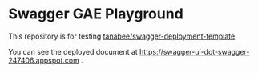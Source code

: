 # Swagger GAE Playground

This repository is for testing [tanabee/swagger-deployment-template](https://github.com/tanabee/swagger-deployment-template)


You can see the deployed document at https://swagger-ui-dot-swagger-247406.appspot.com .
